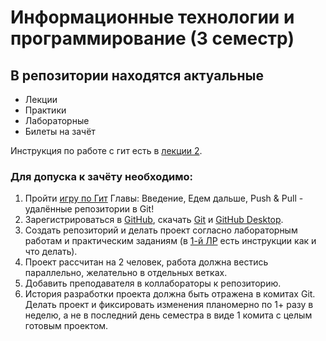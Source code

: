 # Информационные технологии и программирование (3 семестр)

## В репозитории находятся актуальные
* Лекции
* Практики
* Лабораторные
* Билеты на зачёт

Инструкция по работе с гит есть в [лекции 2](https://github.com/DaniilKlyukin/ITiP-3/blob/master/%D0%9B%D0%B5%D0%BA%D1%86%D0%B8%D0%B8/%D0%98%D0%A2%D0%B8%D0%9F%203%20%D0%BB%D0%B5%D0%BA%202.pptx).

### **Для допуска к зачёту необходимо:**
 1. Пройти [игру по Гит](https://learngitbranching.js.org/?locale=ru_RU) Главы: Введение, Едем дальше, Push & Pull - удалённые репозитории в Git!
 2. Зарегистрироваться в [GitHub](https://github.com/), скачать [Git](https://git-scm.com/downloads) и [GitHub Desktop](https://desktop.github.com/download/).
 3. Создать репозиторий и делать проект согласно лабораторным работам и практическим заданиям (в [1-й ЛР](https://github.com/DaniilKlyukin/ITiP-3/blob/master/%D0%9B%D0%B0%D0%B1%D0%BE%D1%80%D0%B0%D1%82%D0%BE%D1%80%D0%BD%D1%8B%D0%B5/%D0%9B%D0%B0%D0%B1%D0%BE%D1%80%D0%B0%D1%82%D0%BE%D1%80%D0%BD%D0%B0%D1%8F%20%D1%80%D0%B0%D0%B1%D0%BE%D1%82%D0%B0%201.docx) есть инструкции как и что делать).
 4. Проект рассчитан на 2 человек, работа должна вестись параллельно, желательно в отдельных ветках.
 5. Добавить преподавателя в коллабораторы к репозиторию.
 6. История разработки проекта должна быть отражена в комитах Git. Делать проект и фиксировать изменения планомерно по 1+ разу в неделю, а не в последний день семестра в виде 1 комита с целым готовым проектом.

